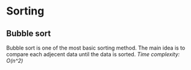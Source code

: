 # Sorting
## Bubble sort
Bubble sort is one of the most basic sorting method.
The main idea is to compare each adjecent data until the data is sorted.
*_Time complexity: O(n^2)_*